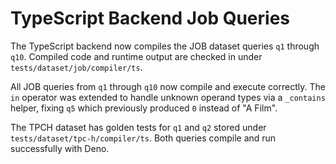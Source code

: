 # TypeScript Backend Job Queries

The TypeScript backend now compiles the JOB dataset queries `q1` through `q10`. Compiled code and runtime output are checked in under `tests/dataset/job/compiler/ts`.

All JOB queries from `q1` through `q10` now compile and execute correctly. The
`in` operator was extended to handle unknown operand types via a `_contains`
helper, fixing `q5` which previously produced `0` instead of "A Film".

The TPCH dataset has golden tests for `q1` and `q2` stored under
`tests/dataset/tpc-h/compiler/ts`. Both queries compile and run successfully with Deno.

